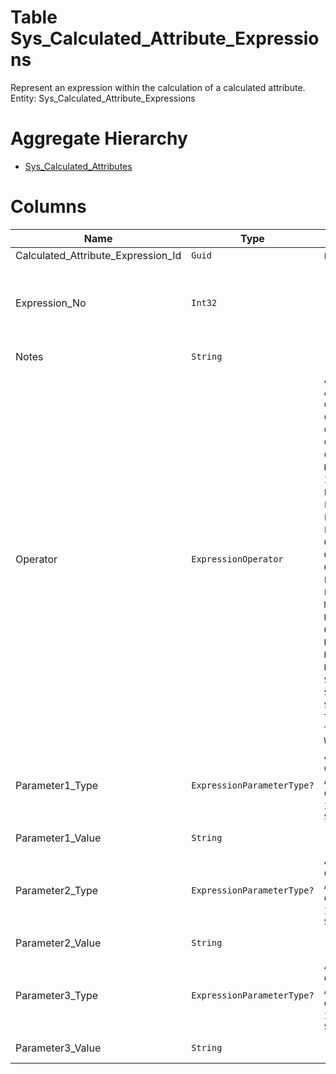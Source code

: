 # Table Sys_Calculated_Attribute_Expressions

Represent an expression within the calculation of a calculated attribute. Entity: Sys_Calculated_Attribute_Expressions

# Aggregate Hierarchy

* [Sys_Calculated_Attributes](Sys_Calculated_Attributes.md)

# Columns

| Name | Type | Value | Description |
| - | - | - | --- |
|Calculated_Attribute_Expression_Id|`Guid`|`PK`, Readonly||
|Expression_No|`Int32`||Unique number of the expression within the attribute. Expression No 0 is the default expression, which provides the result value of the attribute. `Required` |
|Notes|`String`||Notes for this CalculatedAttributeExpression. |
|Operator|`ExpressionOperator`|Allowed: `ADD`, `ADDDAYS`, `AND`, `CAST`, `CEILING`, `CONCAT`, `CONVERT`, `COUNT`, `DIVIDE`, `IN`, `IIF`, `INCNUM`, `EQUAL`, `FILTER`, `FIRST`, `FLOOR`, `FORMATSTRING`, `GETVALUE`, `GETOBJVALUE`, `GT`, `GTE`, `LIKE`, `LIST`, `LEFT`, `LEN`, `LT`, `LTE`, `MULTIPLY`, `NOT`, `OR`, `ORDERBY`, `POS`, `REGEX`, `REPLACE`, `RIGHT`, `ROUND`, `SELECT`, `SORT`, `SUBSTRING`, `SUM`, `TODAY`, `TOLOWER`, `TOP`, `TOUPPER`, `WHERE`|The exprssion operator. Available operators are limited to a pre-selected list of operators. `Required` |
|Parameter1_Type|`ExpressionParameterType?`|Allowed: `CONST`, `ATTRIB`, `REF`, `CHILD`, `EXP`, `INPUT`, `REPO`, `SYS`|The type of the parameter specifies how to obtain the parameter value. |
|Parameter1_Value|`String`||The actual value of parameter 1. |
|Parameter2_Type|`ExpressionParameterType?`|Allowed: `CONST`, `ATTRIB`, `REF`, `CHILD`, `EXP`, `INPUT`, `REPO`, `SYS`|The type of the parameter specifies how to obtain the parameter value. |
|Parameter2_Value|`String`||The actual value of the parameter. |
|Parameter3_Type|`ExpressionParameterType?`|Allowed: `CONST`, `ATTRIB`, `REF`, `CHILD`, `EXP`, `INPUT`, `REPO`, `SYS`|The type of the parameter specifies how to obtain the parameter value. |
|Parameter3_Value|`String`||The actual value of the parameter. |
